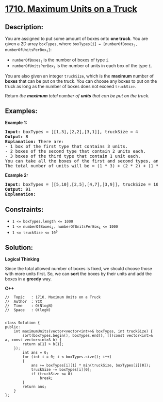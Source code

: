 # [1710. Maximum Units on a Truck](https://leetcode.com/problems/maximum-units-on-a-truck/)


## Description:

<p>You are assigned to put some amount of boxes onto <strong>one truck</strong>. You are given a 2D array <code>boxTypes</code>, where <code>boxTypes[i] = [numberOfBoxes<sub>i</sub>, numberOfUnitsPerBox<sub>i</sub>]</code>:</p>

<ul>
    <li><code>numberOfBoxes<sub>i</sub></code> is the number of boxes of type <code>i</code>.</li>
    <li><code>numberOfUnitsPerBox<sub>i</sub></code> is the number of units in each box of the type <code>i</code>.</li>
</ul>

<p>You are also given an integer <code>truckSize</code>, which is the <strong>maximum</strong> number of <strong>boxes</strong> that can be put on the truck. You can choose any boxes to put on the truck as long as the number of boxes does not exceed <code>truckSize</code>.</p>

<p>Return <em>the <strong>maximum</strong> total number of <strong>units</strong> that can be put on the truck.</em></p>


## Examples:

<strong>Example 1:</strong>
<pre>
<strong>Input:</strong> boxTypes = [[1,3],[2,2],[3,1]], truckSize = 4
<strong>Output:</strong> 8
<strong>Explanation:</strong> There are:
- 1 box of the first type that contains 3 units.
- 2 boxes of the second type that contain 2 units each.
- 3 boxes of the third type that contain 1 unit each.
You can take all the boxes of the first and second types, and one box of the third type.
The total number of units will be = (1 * 3) + (2 * 2) + (1 * 1) = 8.
</pre>

<strong>Example 2:</strong>
<pre>
<strong>Input:</strong> boxTypes = [[5,10],[2,5],[4,7],[3,9]], truckSize = 10
<strong>Output:</strong> 91
<strong>Explanation:</strong> 
</pre>


## Constraints:

<ul>
    <li><code>1 &lt;= boxTypes.length &lt;= 1000</code></li>
    <li><code>1 &lt;= numberOfBoxes<sub>i</sub>, numberOfUnitsPerBox<sub>i</sub> &lt;= 1000</code>
    <li><code>1 &lt;= truckSize &lt;= 10<sup>6</sup></code></li>
</ul>


## Solution:

<strong>Logical Thinking</strong>
<p>Since the total allowed number of boxes is fixed, we should choose those with more units first. So, we can <strong>sort</strong> the boxes by their units and add the boxes in a <strong>greedy</strong> way.</p>


<strong>C++</strong>

```
//  Topic   : 1710. Maximum Units on a Truck
//  Author  : YCX
//  Time    : O(NlogN)
//  Space   : O(logN)


class Solution {
public:       
    int maximumUnits(vector<vector<int>>& boxTypes, int truckSize) {
        sort(boxTypes.begin(), boxTypes.end(), [](const vector<int>& a, const vector<int>& b) {
        return a[1] > b[1];
    });
        int ans = 0;
        for (int i = 0; i < boxTypes.size(); i++)
        {
            ans += boxTypes[i][1] * min(truckSize, boxTypes[i][0]);
            truckSize -= boxTypes[i][0];
            if (truckSize <= 0)
                break;
        }
        return ans;
    }
};
```